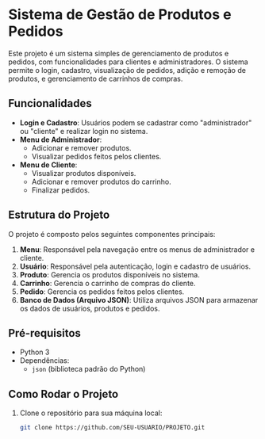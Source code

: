 # Sistema de Gestão de Produtos e Pedidos

Este projeto é um sistema simples de gerenciamento de produtos e pedidos, com funcionalidades para clientes e administradores. O sistema permite o login, cadastro, visualização de pedidos, adição e remoção de produtos, e gerenciamento de carrinhos de compras.

## Funcionalidades

- **Login e Cadastro**: Usuários podem se cadastrar como "administrador" ou "cliente" e realizar login no sistema.
- **Menu de Administrador**:
  - Adicionar e remover produtos.
  - Visualizar pedidos feitos pelos clientes.
- **Menu de Cliente**:
  - Visualizar produtos disponíveis.
  - Adicionar e remover produtos do carrinho.
  - Finalizar pedidos.
  
## Estrutura do Projeto

O projeto é composto pelos seguintes componentes principais:

1. **Menu**: Responsável pela navegação entre os menus de administrador e cliente.
2. **Usuário**: Responsável pela autenticação, login e cadastro de usuários.
3. **Produto**: Gerencia os produtos disponíveis no sistema.
4. **Carrinho**: Gerencia o carrinho de compras do cliente.
5. **Pedido**: Gerencia os pedidos feitos pelos clientes.
6. **Banco de Dados (Arquivo JSON)**: Utiliza arquivos JSON para armazenar os dados de usuários, produtos e pedidos.

## Pré-requisitos

- Python 3
- Dependências:
  - `json` (biblioteca padrão do Python)

## Como Rodar o Projeto

1. Clone o repositório para sua máquina local:

   ```bash
   git clone https://github.com/SEU-USUARIO/PROJETO.git
